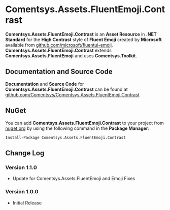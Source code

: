 # Comentsys.Assets.FluentEmoji.Contrast

**Comentsys.Assets.FluentEmoji.Contrast** is an **Asset Resource** in **.NET Standard** for the **High Contrast** style of **Fluent Emoji** created by **Microsoft** available from [github.com/microsoft/fluentui-emoji](https://github.com/microsoft/fluentui-emoji). **Comentsys.Assets.FluentEmoji.Contrast** extends **Comentsys.Assets.FluentEmoji** and uses **Comentsys.Toolkit**.

## Documentation and Source Code

**Documentation** and **Source Code** for **Comentsys.Assets.FluentEmoji.Contrast** can be found at [github.com/Comentsys/Comentsys.Assets.FluentEmoji.Contrast](https://github.com/Comentsys/Comentsys.Assets.FluentEmoji.Contrast)

## NuGet

You can add **Comentsys.Assets.FluentEmoji.Contrast** to your project from [nuget.org](https://nuget.org) by using the following command in the **Package Manager**:

```
Install-Package Comentsys.Assets.FluentEmoji.Contrast
```

## Change Log

### Version 1.1.0

- Update for Comentsys.Assets.FluentEmoji and Emoji Fixes

### Version 1.0.0

- Initial Release

